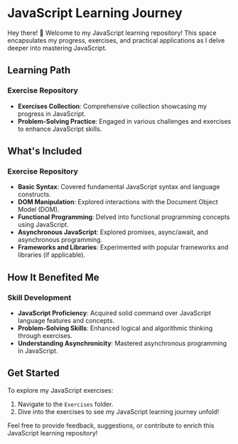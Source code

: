 # JavaScript Learning Journey

Hey there! 👋 Welcome to my JavaScript learning repository! This space encapsulates my progress, exercises, and practical applications as I delve deeper into mastering JavaScript.

## Learning Path

### Exercise Repository
- **Exercises Collection**: Comprehensive collection showcasing my progress in JavaScript.
- **Problem-Solving Practice**: Engaged in various challenges and exercises to enhance JavaScript skills.

## What's Included

### Exercise Repository
- **Basic Syntax**: Covered fundamental JavaScript syntax and language constructs.
- **DOM Manipulation**: Explored interactions with the Document Object Model (DOM).
- **Functional Programming**: Delved into functional programming concepts using JavaScript.
- **Asynchronous JavaScript**: Explored promises, async/await, and asynchronous programming.
- **Frameworks and Libraries**: Experimented with popular frameworks and libraries (if applicable).

## How It Benefited Me

### Skill Development
- **JavaScript Proficiency**: Acquired solid command over JavaScript language features and concepts.
- **Problem-Solving Skills**: Enhanced logical and algorithmic thinking through exercises.
- **Understanding Asynchronicity**: Mastered asynchronous programming in JavaScript.

## Get Started

To explore my JavaScript exercises:
1. Navigate to the `Exercises` folder.
2. Dive into the exercises to see my JavaScript learning journey unfold!

Feel free to provide feedback, suggestions, or contribute to enrich this JavaScript learning repository!
